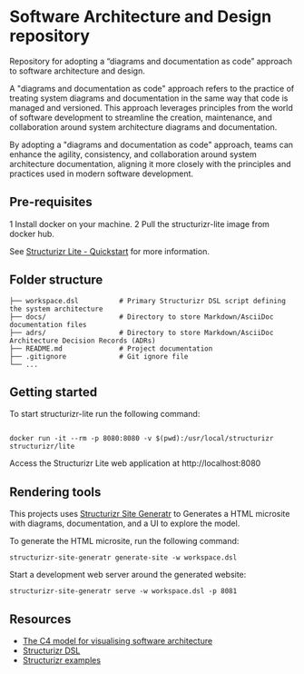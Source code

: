 # Software Architecture and Design repository
Repository for adopting a “diagrams and documentation as code” approach to software architecture and design.

A "diagrams and documentation as code" approach refers to the practice of treating system diagrams and documentation in 
the same way that code is managed and versioned. This approach leverages principles from the world of software 
development to streamline the creation, maintenance, and collaboration around system architecture diagrams and 
documentation.

By adopting a "diagrams and documentation as code" approach, teams can enhance the agility, consistency, 
and collaboration around system architecture documentation, aligning it more closely with the principles and practices 
used in modern software development.

## Pre-requisites
1 Install docker on your machine.
2 Pull the structurizr-lite image from docker hub.

See [Structurizr Lite - Quickstart](https://docs.structurizr.com/lite/quickstart/) for more information.

## Folder structure

```
├── workspace.dsl          # Primary Structurizr DSL script defining the system architecture
├── docs/                  # Directory to store Markdown/AsciiDoc documentation files
├── adrs/                  # Directory to store Markdown/AsciiDoc Architecture Decision Records (ADRs)
├── README.md              # Project documentation
├── .gitignore             # Git ignore file
└── ...
```
## Getting started
To start structurizr-lite run the following command:

```shell 

docker run -it --rm -p 8080:8080 -v $(pwd):/usr/local/structurizr structurizr/lite
```
Access the Structurizr Lite web application at http://localhost:8080

## Rendering tools

This projects uses [Structurizr Site Generatr](https://github.com/avisi-cloud/structurizr-site-generatr) to Generates a
HTML microsite with diagrams, documentation, and a UI to explore the model.

To generate the HTML microsite, run the following command:

```shell
structurizr-site-generatr generate-site -w workspace.dsl
```
Start a development web server around the generated website:

```shell 
structurizr-site-generatr serve -w workspace.dsl -p 8081
```



## Resources
- [The C4 model for visualising software architecture](https://c4model.com/)
- [Structurizr DSL](https://docs.structurizr.com/dsl)
- [Structurizr examples](https://github.com/structurizr/examples/tree/main)
